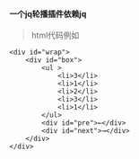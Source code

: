#### 一个jq轮播插件依赖jq
> html代码例如
```
<div id="wrap">
	<div id="box">
		<ul >
			<li>3</li>
			<li>1</li>
			<li>2</li>
			<li>3</li>
			<li>1</li>
		</ul>		
		<div id="pre">←</div>
		<div id="next">→</div>
	</div>
</div>
```
